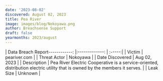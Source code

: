 ```yaml
---
date: '2023-08-02'
discovered: August 02, 2023
title: Pea River
image: images/blog/Nokoyawa.png
author: Breachsense Support
draft: false
yearmonths: 2023/august
---
```


| Data Breach Report------------:     |:-------------:    | :-----:|
| Victim      | peariver.com      | 
| Threat Actor      | Nokoyawa      | 
| Date Discovered      | Aug 02, 2023      | 
| Description      | Pea River Electric Cooperative is a service-oriented, distribution electric utility that is owned by the members it serves.      | 
| Leak Size      | Unknown      | 

